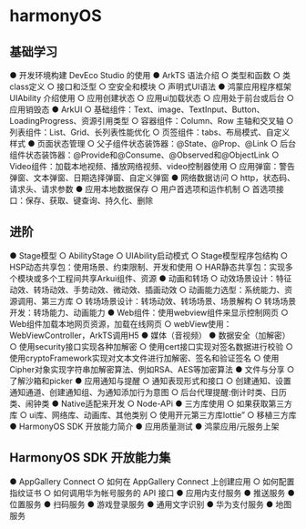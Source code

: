 # harmonyOS

## 基础学习

● 开发环境构建 DevEco Studio 的使用
● ArkTS 语法介绍
    ○ 类型和函数
    ○ 类class定义
    ○ 接口和泛型
    ○ 空安全和模块
    ○ 声明式UI语法
● 鸿蒙应用程序框架 UIAbility 介绍使用
    ○ 应用创建状态
    ○ 应用ui加载状态
    ○ 应用处于前台或后台
    ○ 应用销毁态
● ArkUI
    ○ 基础组件：Text、image、TextInput、Button、LoadingProgress、资源引用类型
    ○ 容器组件：Column、Row 主轴和交叉轴
    ○ 列表组件：List、Grid、长列表性能优化
    ○ 页签组件：tabs、布局模式、自定义样式
● 页面状态管理
    ○ 父子组件状态装饰器：@State、@Prop、@Link
    ○ 后台组件状态装饰器：@Provide和@Consume、@Observed和@ObjectLink
    ○ Video组件：加载本地视频、播放网络视频、video控制器使用
    ○ 应用弹窗：警告弹窗、文本弹窗、日期选择弹窗、自定义弹窗
● 网络数据访问
    ○ http，状态码、请求头、请求参数
● 应用本地数据保存
    ○ 用户首选项和运作机制
    ○ 首选项接口：保存、获取、键查询、持久化、删除
    
## 进阶

● Stage模型
    ○ AbilityStage
    ○ UIAbility启动模式
    ○ Stage模型程序包结构
    ○ HSP动态共享包：使用场景、约束限制、开发和使用
    ○ HAR静态共享包：实现多个模块或多个工程间共享Arkui组件、资源
● 动画和转场
    ○ 动效场景设计：特征动效、转场动效、手势动效、微动效、插画动效
    ○ 动画能力选型：系统能力、资源调用、第三方库
    ○ 转场场景设计：转场动效、转场场景、场景解构
    ○ 转场场景开发：转场能力、动画能力
● Web组件：使用webview组件来显示控制网页
    ○ Web组件加载本地网页资源，加载在线网页
    ○ webView使用：WebViewController，ArkTS调用H5
● 媒体（音视频）
● 数据安全（加解密）
    ○ 使用security接口实现各种加解密
    ○ 使用cert接口实现对签名数据进行校验
    ○ 使用cryptoFramework实现对文本文件进行加解密、签名和验证签名
    ○ 使用Cipher对象实现字符串加解密算法、例如RSA、AES等加密算法
● 文件与分享
    ○ 了解沙箱和picker
● 应用通知与提醒
    ○ 通知表现形式和接口
    ○ 创建通知、设置通知通道、创建通知组、为通知添加行为意图
    ○ 后台代理提醒:倒计时类、日历类、闹钟类
● Native适配来开发
    ○ Node-APi
● 三方库使用
    ○ 如果获取第三方库
    ○ ui库、网络库、动画库、其他类别
    ○ 使用开元第三方库lottie”
    ○ 移植三方库
● HarmonyOS SDK 开放能力简介
● 应用质量测试
● 鸿蒙应用/元服务上架

## HarmonyOS SDK 开放能力集

● AppGallery Connect
    ○ 如何在 AppGallery Connect 上创建应用
    ○ 如何配置指纹证书
    ○ 如何调用华为帐号服务的 API 接口
● 应用内支付服务
● 推送服务
● 位置服务
● 扫码服务
● 游戏登录服务
● 通用文字识别
● 华为支付服务
● 地图服务
